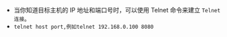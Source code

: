 * 当你知道目标主机的 IP 地址和端口号时，可以使用 Telnet 命令来建立 `Telnet 连接`。
* `telnet host port,例如telnet 192.168.0.100 8080`
